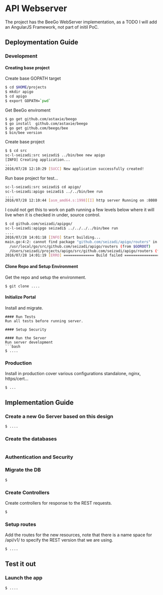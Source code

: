 # API Webserver

The project has the BeeGo WebServer implementation, as a TODO I will add an AngularJS Framework, not part of initil PoC.

## Deploymentation Guide

### Development
#### Creating base project
Create base GOPATH target
```bash
$ cd $HOME/projects
$ mkdir apigo
$ cd apigo
$ export GOPATH=`pwd`
```
Get BeeGo enviroment
```bash
$ go get github.com/astaxie/beego
$ go install  github.com/astaxie/beego
$ go get github.com/beego/bee
$ bin/bee version
```

Create base project
```bash
$ $ cd src
sc-l-seizadi:src seizadi$ ../bin/bee new apigo
[INFO] Creating application...
...
2016/07/28 12:10:29 [SUCC] New application successfully created!
```

Run base project for test...
```bash
sc-l-seizadi:src seizadi$ cd apigo/
sc-l-seizadi:apigo seizadi$ ../../bin/bee run
....
2016/07/28 12:10:44 [asm_amd64.s:1998][I] http server Running on :8080
```
I could not get this to work on path running a few levels below where it will live when it is checked in under, source control.
```bash
$ cd github.com/seizadi/apipgo/
sc-l-seizadi:apipgo seizadi$ ../../../../bin/bee run
....
2016/07/28 14:01:18 [INFO] Start building...
main.go:4:2: cannot find package "github.com/seizadi/apigo/routers" in any of:
  /usr/local/go/src/github.com/seizadi/apigo/routers (from $GOROOT)
  /Users/seizadi/projects/apigo/src/github.com/seizadi/apigo/routers (from $GOPATH)
2016/07/28 14:01:19 [ERRO] ============== Build failed ===================
```

#### Clone Repo and Setup Environment
Get the repo and setup the environment.
```bash
$ git clone ....
```

#### Initialize Portal
Install and migrate.
```
#### Run Tests
Run all tests before running server.

#### Setup Security

#### Run the Server
Run server development
```bash
$ ....
```

### Production
Install in production cover various configurations standalone, nginx, https/cert...
```bash
$ ...
```

## Implementation Guide

### Create a new Go Server based on this design

```bash
$ ....
```

### Create the databases

```bash
```

### Authentication and Security

### Migrate the DB

```bash
$
```

### Create Controllers
Create controllers for response to the REST requests.

```bash
$
```


### Setup routes

Add the routes for the new resources, note that there is a name space for /api/v1/ to specify the REST version that we are using.

```bash
$ ....
```


## Test it out

### Launch the app

```bash
$ ....
```

